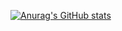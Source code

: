 [![Anurag's GitHub stats](https://github-readme-stats.vercel.app/api?username=river3015&count_private=true)](https://github.com/anuraghazra/github-readme-stats)

